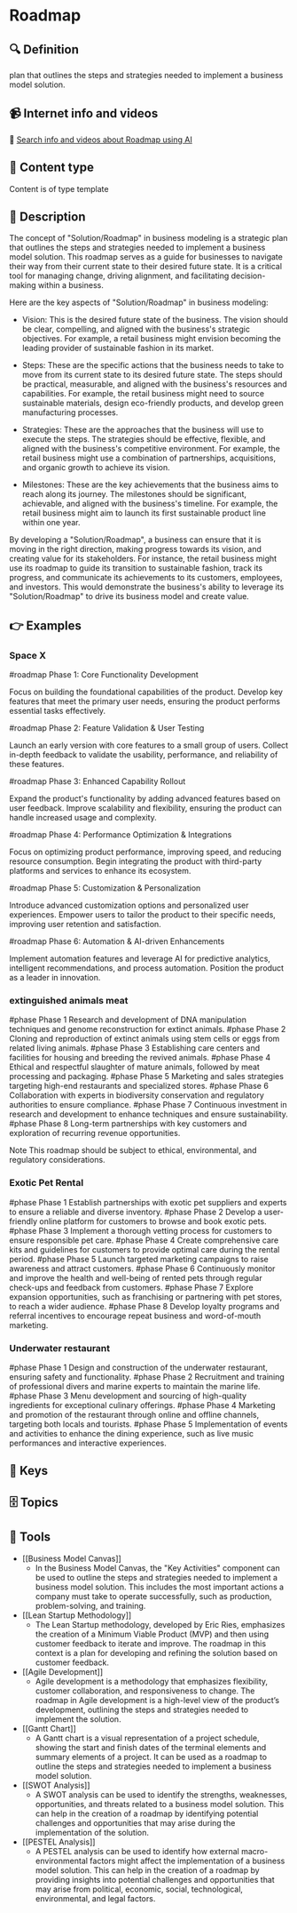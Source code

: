 
# Roadmap


## 🔍 Definition
plan that outlines the steps and strategies needed to implement a business model solution.


## 📹 Internet info and videos
🤖 [Search info and videos about Roadmap using AI](https://www.perplexity.ai/search?q=videos+about+Roadmap:+plan+that+outlines+the+steps+and+strategies+needed+to+implement+a+business+model+solution.
)


## 📰 Content type 
Content is of type template

## 📖 Description
  The concept of "Solution/Roadmap" in business modeling is a strategic plan that outlines the steps and strategies needed to implement a business model solution. This roadmap serves as a guide for businesses to navigate their way from their current state to their desired future state. It is a critical tool for managing change, driving alignment, and facilitating decision-making within a business.
  
  Here are the key aspects of "Solution/Roadmap" in business modeling:
  
  - Vision: This is the desired future state of the business. The vision should be clear, compelling, and aligned with the business's strategic objectives. For example, a retail business might envision becoming the leading provider of sustainable fashion in its market.
  
  - Steps: These are the specific actions that the business needs to take to move from its current state to its desired future state. The steps should be practical, measurable, and aligned with the business's resources and capabilities. For example, the retail business might need to source sustainable materials, design eco-friendly products, and develop green manufacturing processes.
  
  - Strategies: These are the approaches that the business will use to execute the steps. The strategies should be effective, flexible, and aligned with the business's competitive environment. For example, the retail business might use a combination of partnerships, acquisitions, and organic growth to achieve its vision.
  
  - Milestones: These are the key achievements that the business aims to reach along its journey. The milestones should be significant, achievable, and aligned with the business's timeline. For example, the retail business might aim to launch its first sustainable product line within one year.
  
  By developing a "Solution/Roadmap", a business can ensure that it is moving in the right direction, making progress towards its vision, and creating value for its stakeholders. For instance, the retail business might use its roadmap to guide its transition to sustainable fashion, track its progress, and communicate its achievements to its customers, employees, and investors. This would demonstrate the business's ability to leverage its "Solution/Roadmap" to drive its business model and create value.


## 👉 Examples
  ### Space X
  #roadmap Phase 1: Core Functionality Development  
  
  Focus on building the foundational capabilities of the product. Develop key features that meet the primary user needs, ensuring the product performs essential tasks effectively.
  
  #roadmap Phase 2: Feature Validation & User Testing  
  
  Launch an early version with core features to a small group of users. Collect in-depth feedback to validate the usability, performance, and reliability of these features.
  
  #roadmap Phase 3: Enhanced Capability Rollout  
  
  Expand the product's functionality by adding advanced features based on user feedback. Improve scalability and flexibility, ensuring the product can handle increased usage and complexity.
  
  #roadmap Phase 4: Performance Optimization & Integrations  
  
  Focus on optimizing product performance, improving speed, and reducing resource consumption. Begin integrating the product with third-party platforms and services to enhance its ecosystem.
  
  #roadmap Phase 5: Customization & Personalization  
  
  Introduce advanced customization options and personalized user experiences. Empower users to tailor the product to their specific needs, improving user retention and satisfaction.
  
  #roadmap Phase 6: Automation & AI-driven Enhancements  
  
  Implement automation features and leverage AI for predictive analytics, intelligent recommendations, and process automation. Position the product as a leader in innovation.
  
  ### 
  
  ### extinguished animals meat
  #phase Phase 1 Research and development of DNA manipulation techniques and genome reconstruction for extinct animals.
  #phase Phase 2 Cloning and reproduction of extinct animals using stem cells or eggs from related living animals.
  #phase Phase 3 Establishing care centers and facilities for housing and breeding the revived animals.
  #phase Phase 4 Ethical and respectful slaughter of mature animals, followed by meat processing and packaging.
  #phase Phase 5 Marketing and sales strategies targeting high-end restaurants and specialized stores.
  #phase Phase 6 Collaboration with experts in biodiversity conservation and regulatory authorities to ensure compliance.
  #phase Phase 7 Continuous investment in research and development to enhance techniques and ensure sustainability.
  #phase Phase 8 Long-term partnerships with key customers and exploration of recurring revenue opportunities.
  
  Note This roadmap should be subject to ethical, environmental, and regulatory considerations.
  ### Exotic Pet Rental
  #phase Phase 1 Establish partnerships with exotic pet suppliers and experts to ensure a reliable and diverse inventory.
  #phase Phase 2 Develop a user-friendly online platform for customers to browse and book exotic pets.
  #phase Phase 3 Implement a thorough vetting process for customers to ensure responsible pet care.
  #phase Phase 4 Create comprehensive care kits and guidelines for customers to provide optimal care during the rental period.
  #phase Phase 5 Launch targeted marketing campaigns to raise awareness and attract customers.
  #phase Phase 6 Continuously monitor and improve the health and well-being of rented pets through regular check-ups and feedback from customers.
  #phase Phase 7 Explore expansion opportunities, such as franchising or partnering with pet stores, to reach a wider audience.
  #phase Phase 8 Develop loyalty programs and referral incentives to encourage repeat business and word-of-mouth marketing.
  ### Underwater restaurant
  #phase Phase 1 Design and construction of the underwater restaurant, ensuring safety and functionality.
  #phase Phase 2 Recruitment and training of professional divers and marine experts to maintain the marine life.
  #phase Phase 3 Menu development and sourcing of high-quality ingredients for exceptional culinary offerings.
  #phase Phase 4 Marketing and promotion of the restaurant through online and offline channels, targeting both locals and tourists.
  #phase Phase 5 Implementation of events and activities to enhance the dining experience, such as live music performances and interactive experiences.


## 🔑 Keys
  


## 🗄️ Topics
  


## 🧰 Tools
  - [[Business Model Canvas]]
    - In the Business Model Canvas, the "Key Activities" component can be used to outline the steps and strategies needed to implement a business model solution. This includes the most important actions a company must take to operate successfully, such as production, problem-solving, and training.
  - [[Lean Startup Methodology]]
    - The Lean Startup methodology, developed by Eric Ries, emphasizes the creation of a Minimum Viable Product (MVP) and then using customer feedback to iterate and improve. The roadmap in this context is a plan for developing and refining the solution based on customer feedback.
  - [[Agile Development]]
    - Agile development is a methodology that emphasizes flexibility, customer collaboration, and responsiveness to change. The roadmap in Agile development is a high-level view of the product’s development, outlining the steps and strategies needed to implement the solution.
  - [[Gantt Chart]]
    - A Gantt chart is a visual representation of a project schedule, showing the start and finish dates of the terminal elements and summary elements of a project. It can be used as a roadmap to outline the steps and strategies needed to implement a business model solution.
  - [[SWOT Analysis]]
    - A SWOT analysis can be used to identify the strengths, weaknesses, opportunities, and threats related to a business model solution. This can help in the creation of a roadmap by identifying potential challenges and opportunities that may arise during the implementation of the solution.
  - [[PESTEL Analysis]]
    - A PESTEL analysis can be used to identify how external macro-environmental factors might affect the implementation of a business model solution. This can help in the creation of a roadmap by providing insights into potential challenges and opportunities that may arise from political, economic, social, technological, environmental, and legal factors.
